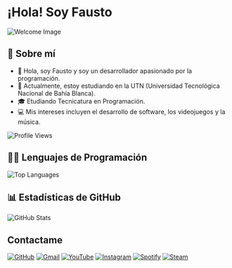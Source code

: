 # ¡Hola! Soy Fausto

![Welcome Image](https://drive.google.com/uc?id=1TDHPQPrgEv75iGzxUR6X8JqpHAkPpZwE)

## 🌟 Sobre mí
- 👋 Hola, soy Fausto y soy un desarrollador apasionado por la programación.
- 💼 Actualmente, estoy estudiando en la UTN (Universidad Tecnológica Nacional de Bahía Blanca).
- 🎓 Etudiando Tecnicatura en Programación.
- 💻 Mis intereses incluyen el desarrollo de software, los videojuegos y la música.

![Profile Views](https://komarev.com/ghpvc/?username=fashur12&color=blue)

## 🧑‍💻 Lenguajes de Programación

![Top Languages](https://github-readme-stats.vercel.app/api/top-langs/?username=fashur12&layout=compact&hide=html&theme=dark)

## 📊 Estadísticas de GitHub

![GitHub Stats](https://github-readme-stats.vercel.app/api?username=fashur12&show_icons=true&hide_title=true&count_private=true&hide=prs&theme=dark)

## Contactame
[![GitHub](https://img.shields.io/badge/GitHub-181717?style=for-the-badge&logo=github)](https://github.com/fashur12)
[![Gmail](https://img.shields.io/badge/Gmail-D14836?style=for-the-badge&logo=gmail)](mailto:fausdesch2210@gmail.com)
[![YouTube](https://img.shields.io/badge/YouTube-FF0000?style=for-the-badge&logo=youtube)](https://www.youtube.com/@itsfausto7939)
[![Instagram](https://img.shields.io/badge/Instagram-E4405F?style=for-the-badge&logo=instagram)](https://www.instagram.com/xfaustodeschx/)
[![Spotify](https://img.shields.io/badge/Spotify-1DB954?style=for-the-badge&logo=spotify)](https://open.spotify.com/user/2gewnjiaek8qm1788lyappvef?si=80b38d3dff96457d)
[![Steam](https://img.shields.io/badge/Steam-000000?style=for-the-badge&logo=steam)](https://steamcommunity.com/profiles/76561198999313443/)
